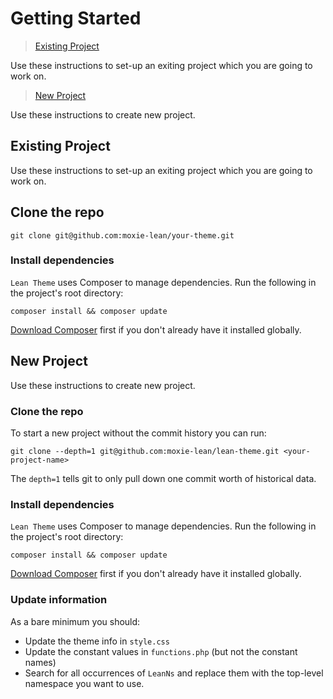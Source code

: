 # Getting Started

> [Existing Project](#new-project)

Use these instructions to set-up an exiting project which you are going to work on. 

> [New Project](#new-project)

Use these instructions to create new project. 


## Existing Project

Use these instructions to set-up an exiting project which you are going to work on. 

## Clone the repo

```
git clone git@github.com:moxie-lean/your-theme.git
```

### Install dependencies

`Lean Theme` uses Composer to manage dependencies. Run the following in the project's root directory:

```
composer install && composer update
```

[Download Composer](https://getcomposer.org/download/) first if you don't already have it installed globally.



## New Project

Use these instructions to create new project.

### Clone the repo
To start a new project without the commit history you can run:

```
git clone --depth=1 git@github.com:moxie-lean/lean-theme.git <your-project-name>
```

The `depth=1` tells git to only pull down one commit worth of historical data.

### Install dependencies

`Lean Theme` uses Composer to manage dependencies. Run the following in the project's root directory:

```
composer install && composer update
```

[Download Composer](https://getcomposer.org/download/) first if you don't already have it installed globally.

### Update information

As a bare minimum you should:
 
- Update the theme info in ```style.css```
- Update the constant values in `functions.php` (but not the constant names)
- Search for all occurrences of `LeanNs` and replace them with the top-level namespace you want to use.  
